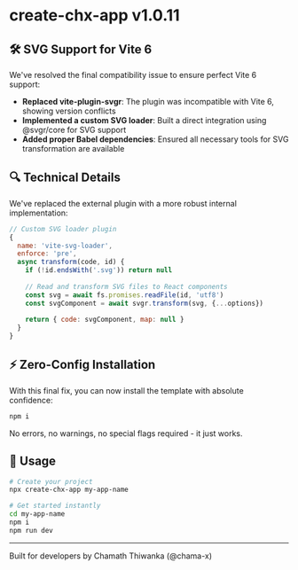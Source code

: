 # create-chx-app v1.0.11

## 🛠️ SVG Support for Vite 6

We've resolved the final compatibility issue to ensure perfect Vite 6 support:

- **Replaced vite-plugin-svgr**: The plugin was incompatible with Vite 6, showing version conflicts
- **Implemented a custom SVG loader**: Built a direct integration using @svgr/core for SVG support
- **Added proper Babel dependencies**: Ensured all necessary tools for SVG transformation are available

## 🔍 Technical Details

We've replaced the external plugin with a more robust internal implementation:

```js
// Custom SVG loader plugin
{
  name: 'vite-svg-loader',
  enforce: 'pre',
  async transform(code, id) {
    if (!id.endsWith('.svg')) return null
    
    // Read and transform SVG files to React components
    const svg = await fs.promises.readFile(id, 'utf8')
    const svgComponent = await svgr.transform(svg, {...options})
    
    return { code: svgComponent, map: null }
  }
}
```

## ⚡ Zero-Config Installation

With this final fix, you can now install the template with absolute confidence:

```bash
npm i
```

No errors, no warnings, no special flags required - it just works.

## 🚀 Usage

```bash
# Create your project
npx create-chx-app my-app-name

# Get started instantly
cd my-app-name
npm i
npm run dev
```

---

Built for developers by Chamath Thiwanka (@chama-x) 